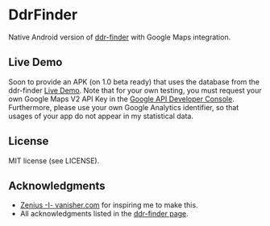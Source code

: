 DdrFinder
=========

Native Android version of [ddr-finder](https://github.com/Andrew67/ddr-finder) with Google Maps integration.

Live Demo
---------
Soon to provide an APK (on 1.0 beta ready) that uses the database from the ddr-finder [Live Demo](http://ddrfinder.tk).
Note that for your own testing, you must request your own Google Maps V2 API Key
in the [Google API Developer Console](https://code.google.com/apis/console/).
Furthermore, please use your own Google Analytics identifier, so that usages of your app do not appear in my statistical data.

License
-------
MIT license (see LICENSE).

Acknowledgments
---------------
* [Zenius -I- vanisher.com](http://zenius-i-vanisher.com/) for inspiring me to make this.
* All acknowledgments listed in the [ddr-finder page](https://github.com/Andrew67/ddr-finder#acknowledgments).
